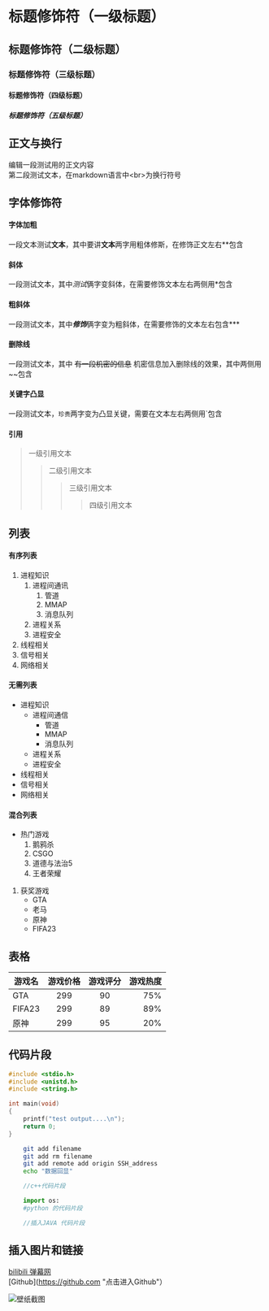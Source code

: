 # 标题修饰符（一级标题）

## 标题修饰符（二级标题）

### 标题修饰符（三级标题）

#### 标题修饰符（四级标题）

##### 标题修饰符（五级标题）

## 正文与换行

编辑一段测试用的正文内容<br>
第二段测试文本，在markdown语言中\<br\>为换行符号

## 字体修饰符

#### 字体加粗

一段文本测试**文本**，其中要讲**文本**两字用粗体修斯，在修饰正文左右\*\*包含<br>

#### 斜体

一段测试文本，其中*测试*俩字变斜体，在需要修饰文本左右两侧用\*包含<br>

#### 粗斜体

一段测试文本，其中***修饰***俩字变为粗斜体，在需要修饰的文本左右包含\*\*\*<br>

#### 删除线
一段测试文本，其中 ~~有一段机密的信息~~ 机密信息加入删除线的效果，其中两侧用\~\~包含<br>

#### 关键字凸显
一段测试文本，`珍贵`两字变为凸显关键，需要在文本左右两侧用\`包含<br>

#### 引用
> 一级引用文本
> > 二级引用文本
> > > 三级引用文本
> > >
> > > > 四级引用文本

## 列表

#### 有序列表

1. 进程知识
   1. 进程间通讯
      1. 管道
      2. MMAP
      3. 消息队列
   2. 进程关系
   3. 进程安全
2. 线程相关
3. 信号相关
4. 网络相关

#### 无需列表

* 进程知识
   * 进程间通信
      * 管道
      * MMAP
      * 消息队列
   * 进程关系
   * 进程安全
* 线程相关
* 信号相关
* 网络相关

#### 混合列表

* 热门游戏
   1. 鹅鸦杀
   2. CSGO
   3. 道德与法治5
   4. 王者荣耀

1. 获奖游戏
   * GTA
   * 老马
   * 原神
   * FIFA23

## 表格

游戏名|游戏价格|游戏评分|游戏热度
--|:--:|:--:|--:
GTA|299|90|75%
FIFA23|299|89|89%
原神|299|95|20%

## 代码片段

```c
#include <stdio.h>
#include <unistd.h>
#include <string.h>

int main(void)
{
	printf("test output....\n");
	return 0;
}
```

```bash
	git add filename
	git add rm filename
	git add remote add origin SSH_address
	echo "数据回显"
```

```cpp
	//c++代码片段
```

```python
	import os:
	#python 的代码片段
```

```java
	//插入JAVA 代码片段
```

## 插入图片和链接

[bilibili 弹幕网](https://www.bilibili.com "点击进入b站")<br>
[Github](https://github.com "点击进入Github"）

![壁纸截图](D:\BaiduNetdiskDownload\412\女仆原画 "图片标题")
